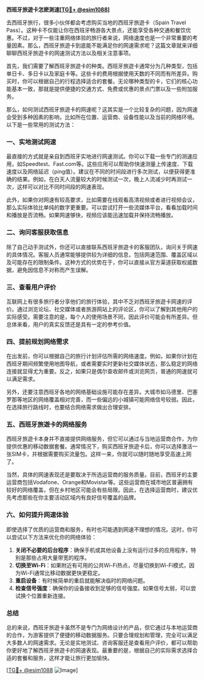 **西班牙旅遊卡怎麽測速[[TG💪+ @esim1088](https://t.me/s/esim1088)]**

去西班牙旅行，很多小伙伴都会考虑购买当地的西班牙旅遊卡（Spain Travel Pass）。这种卡不仅能让你在西班牙畅游各大景点，还能享受各种交通和餐饮优惠。不过，对于一些注重网络体验的旅行者来说，网络速度也是一个非常重要的考量因素。那么，西班牙旅遊卡到底能不能满足你的网速需求呢？这篇文章就来详细聊聊西班牙旅遊卡的网速测试方法以及相关注意事项。

首先，我们需要了解西班牙旅遊卡的种类。西班牙旅遊卡通常分为几种类型，包括单日卡、多日卡以及家庭卡等。这些卡的费用根据使用天数的不同而有所差异。购买时，你可以根据自己的行程选择适合的套餐。无论哪种类型的卡，它们的核心功能基本一致，那就是提供便捷的交通方式、免费或优惠的景点门票以及一些附加服务。

那么，如何测试西班牙旅遊卡的网速呢？这其实是一个比较复杂的问题，因为网速会受到多种因素的影响，比如所在位置、运营商、设备性能以及当前的网络环境。以下是一些常用的测试方法：

### **一、实地测试网速**
最直接的方式就是亲自到西班牙实地进行网速测试。你可以下载一些专门的测速应用，如Speedtest、Fast.com等。这些应用可以帮助你快速测量上传速度、下载速度以及网络延迟（ping值）。建议在不同的时间段进行多次测试，以便获得更准确的结果。例如，在白天人流量较大的时候测试一次，晚上人流减少时再测试一次，这样可以对比不同时间段的网速表现。

此外，如果你对网速有较高要求，比如需要在线观看高清视频或者进行视频会议，那么实际体验比单纯的数字更重要。可以尝试打开一些流媒体平台，看看加载时间和播放是否流畅。如果网速够快，视频应该能迅速加载并保持流畅播放。

### **二、询问客服获取信息**
除了自己动手测试外，你还可以直接联系西班牙旅遊卡的客服团队，询问关于网速的具体情况。客服人员通常能够提供较为详细的信息，包括网速范围、覆盖区域以及可能存在的限制条件。这种方式的优势在于，你可以直接从官方渠道获取权威数据，避免因信息不对称而产生误解。

### **三、查看用户评价**
互联网上有很多旅行者分享他们的旅行体验，其中不乏对西班牙旅遊卡网速的评价。通过浏览论坛、社交媒体或者旅游网站上的评论区，你可以了解到其他用户的实际感受。需要注意的是，每个人的使用场景不同，因此评价可能会有所差异。但总体来看，用户的真实反馈还是具有一定的参考价值。

### **四、提前规划网络需求**
在出发前，你可以根据自己的旅行计划评估所需的网络速度。例如，如果你计划在西班牙期间频繁使用地图导航，或者需要实时更新社交媒体状态，那么稳定的网络连接就显得尤为重要。反之，如果只是偶尔查收邮件或浏览网页，普通的网速就可以满足需求。

另外，还要注意西班牙各地的网络基础设施可能存在差异。大城市如马德里、巴塞罗那等地区的网络覆盖相对完善，而一些偏远的小城镇可能网络信号较弱。因此，在选择旅行路线时，也要结合网络需求做出合理安排。

### **五、西班牙旅遊卡的网络服务**
西班牙旅遊卡本身并不直接提供网络服务，但它可以通过与当地运营商合作，为你提供优惠的移动数据套餐。通常情况下，购买西班牙旅遊卡后，你可以选择激活一张SIM卡，并根据需要购买流量包。这样一来，你就可以随时随地享受高速上网了。

当然，具体的网速表现还是要取决于所选运营商的服务质量。目前，西班牙的主要运营商包括Vodafone、Orange和Movistar等。这些运营商在城市地区普遍拥有较好的网络覆盖，但在乡村地区可能会有些局限。因此，在选择运营商时，建议优先考虑那些在你主要活动区域内有良好信号覆盖的品牌。

### **六、如何提升网速体验**
即使选择了优质的运营商和服务，有时也可能遇到网速不理想的情况。这时，你可以尝试以下方法来优化你的网络体验：

1. **关闭不必要的后台程序**：确保手机或其他设备上没有运行过多的应用程序，特别是那些占用大量带宽的程序。
2. **切换至Wi-Fi**：如果附近有可用的公共Wi-Fi热点，尽量切换到Wi-Fi模式，因为Wi-Fi通常比移动数据更快更稳定。
3. **重启设备**：有时候简单的重启就能解决临时的网络问题。
4. **检查信号强度**：确保你的设备接收到足够的信号强度。如果信号太弱，可以尝试换个位置重新连接。

### **总结**
总的来说，西班牙旅遊卡虽然不是专门为网络设计的产品，但它通过与本地运营商的合作，为游客提供了便捷的移动数据服务。只要合理规划和管理，完全可以满足大多数人的网速需求。无论是实地测试、咨询客服还是查看用户评价，都可以帮助你更好地了解西班牙旅遊卡的网速表现。最重要的是，根据自己的实际需求选择合适的套餐和服务，这样才能让旅行更加愉快。

[[TG💪+ @esim1088](https://t.me/s/esim1088) ![Image](https://i.postimg.cc/4NQfJmqS/Snipaste-2025-05-13-00-14-12.png)]